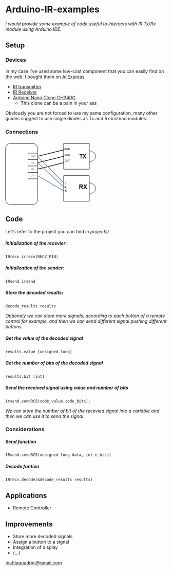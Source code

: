 # Arduino-IR-examples

_I would provide some example of code useful to interacts with IR Tx/Rx module using Arduino IDE._


## Setup

### Devices
In my case I've used some low-cost component that you can easily find on the web. I bought them on [AliExpress](https://best.aliexpress.com)

 - [IR transmitter](https://www.aliexpress.com/item/Free-Shipping-electronic-building-blocks-infrared-transmitter-module-IR-Transmitter-for-arduino/1972261135.html?spm=2114.search0104.3.8.912f5ac1FZRiFU&ws_ab_test=searchweb0_0,searchweb201602_3_10152_10151_10065_10344_10068_10342_10325_10343_10546_10340_10548_10341_10696_10084_10083_10618_10304_10307_5711211_10313_10059_10184_10534_100031_10103_10624_10623_443_10622_10621_10620_10811,searchweb201603_1,ppcSwitch_5&algo_expid=8f9b5a27-1a42-4be6-a34b-22f3c90e50c1-1&algo_pvid=8f9b5a27-1a42-4be6-a34b-22f3c90e50c1&transAbTest=ae803_5&priceBeautifyAB=0)  
  - [IR Receiver](https://www.aliexpress.com/item/3pin-KY-022-TL1838-VS1838B-1838-Universal-IR-Infrared-Sensor-Receiver-Module-for-Arduino-Diy-Starter/32776965303.html?spm=2114.10010108.1000023.13.5e5f568drk0WGU)
  - [Arduino Nano Clone CH340G](https://www.aliexpress.com/item/Freeshipping-1pcs-lot-Nano-3-0-controller-compatible-for-arduino-nano-CH340-USB-driver-NO-CABLE/32804787481.html?spm=2114.search0104.3.8.1ac82b20lJuM33&ws_ab_test=searchweb0_0,searchweb201602_3_10152_10151_10065_10344_10068_10342_10325_10343_10546_10340_10548_10341_10696_10084_10083_10618_10304_10307_5711215_10313_10059_10184_10534_100031_10103_10624_10623_443_10622_10621_10620_10811-10620,searchweb201603_1,ppcSwitch_5&algo_expid=81f49d39-7c1a-4acc-b954-d63d0d0fd424-0&algo_pvid=81f49d39-7c1a-4acc-b954-d63d0d0fd424&transAbTest=ae803_5&priceBeautifyAB=0)  
	- This clone can be a pain in your ass
	
Obviously you are not forced to use my same configuration, many other guides suggest to use single diodes as Tx and Rx instead modules.



### Connections
![Arduino-IR Connections](/media/scheme.jpg)  



## Code

Let's refer to the project you can find in _projects/_ 

##### Initialization of the recevier:  
`IRrecv irrecv(RECV_PIN)`  

##### Initialization of the sender:  
`IRsend irsend`  

##### Store the decoded results:  
`decode_results results`  

_Optionaly we can store more signals, according to each button of a remote control for example, and then we can send different signal pushing different buttons._

##### Get the value of the decoded signal
`results.value [unsigned long]`  

##### Get the number of bits of the decoded signal
`results.bit [int]`  

##### Send the received signal using value and number of bits
`irsend.sendRC5(code_value,code_bits);`

_We can store the number of bit of the recevied signal into a variable and then we can use it to send the signal_

### Considerations
##### Send function
`IRsend.sendRC5(unsigned long data, int n_bits)`

##### Decode funtion
`IRrecv.decode(&decode_results results)`

## Applications

 - Remote Controller

## Improvements

 - Store more decoded signals
 - Assign a button to a signal
 - Integration of display
 - (...)

[mattiaquadrini@gmail.com](mailto:mattiaquadrini@gmail.com)
